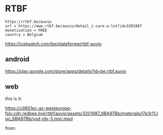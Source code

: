 # RTBF

~~~
https://rtbf.be/auvio
url = https://www.rtbf.be/auvio/detail_i-care-a-lot?id=3201987
monetization = FREE
country = Belgium
~~~

https://justwatch.com/be/plateforme/rtbf-auvio

## android

https://play.google.com/store/apps/details?id=be.rtbf.auvio

## web

this is it:

<https://c9851ec-az-westeurope-fsly.cdn.redbee.live/rtbf/auvio/assets/3201987_6BA97Bb/materials/l7q3r11Jqo_6BA97Bb/vod-idx-3.ism/.mpd>

from:




